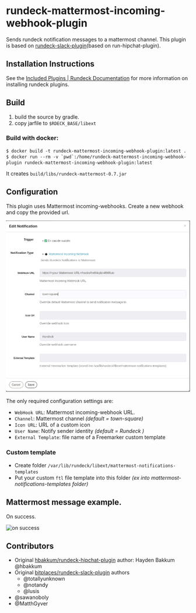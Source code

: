rundeck-mattermost-incoming-webhook-plugin
======================

Sends rundeck notification messages to a mattermost channel.  This plugin  is based on [rundeck-slack-plugin](https://github.com/bitplaces/rundeck-slack-plugin)(based on run-hipchat-plugin).

Installation Instructions
-------------------------

See the [Included Plugins | Rundeck Documentation](http://rundeck.org/docs/plugins-user-guide/installing.html#included-plugins "Included Plugins") for more information on installing rundeck plugins.

## Build

1. build the source by gradle.
2. copy jarfile to `$RDECK_BASE/libext`

### Build with docker:
```
$ docker build -t rundeck-mattermost-incoming-webhook-plugin:latest .
$ docker run --rm -v `pwd`:/home/rundeck-mattermost-incoming-webhook-plugin rundeck-mattermost-incoming-webhook-plugin:latest

```

It creates ``build/libs/rundeck-mattermost-0.7.jar``
## Configuration
This plugin uses Mattermost incoming-webhooks. Create a new webhook and copy the provided url.

![configuration](config.png)

The only required configuration settings are:

- `WebHook URL`: Mattermost incoming-webhook URL.
- `Channel`: Mattermost channel *(default = town-square)*
- `Icon URL`: URL of a custom icon
- `User Name`: Notify sender identity *(default = Rundeck )*
- `External Template`: file name of a Freemarker custom template

### Custom template
- Create folder ``/var/lib/rundeck/libext/mattermost-notifications-templates``
- Put your custom ``ftl`` file template into this folder *(ex into mattermost-notifications-templates folder)*

## Mattermost  message example.


On success.

![on success](on_success.png)


## Contributors
*  Original [hbakkum/rundeck-hipchat-plugin](https://github.com/hbakkum/rundeck-hipchat-plugin) author: Hayden Bakkum @hbakkum
*  Original [bitplaces/rundeck-slack-plugin](https://github.com/bitplaces/rundeck-slack-plugin) authors
    *  @totallyunknown
    *  @notandy
    *  @lusis
*  @sawanoboly
*  @MatthGyver
